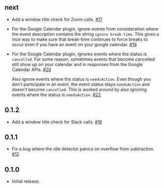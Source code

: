 
## next

*   Add a window title check for Zoom calls.
    [#17](https://github.com/cdepillabout/break-time/pull/17)

*   For the Google Calendar plugin, ignore events from consideration where the
    event description contains the string `ignore break-time`.  This gives a
    nice way to make sure that break-time continues to force breaks to occur
    even if you have an event on your google calendar.
    [#19](https://github.com/cdepillabout/break-time/pull/19)

*   For the Google Calendar plugin, ignores events where the status is
    `cancelled`.  For some reason, sometimes events that become cancelled still
    show up on your calendar and in responses from the Google Calendar APIs.
    [#20](https://github.com/cdepillabout/break-time/pull/20)

    Also ignore events where the status is `needsAction`.  Even though you
    don't participate in an event, the event status stays `needsAction` and
    doesn't become `cancelled`.  This is worked around by also ignoring events
    where the status is `needsAction`.
    [#22](https://github.com/cdepillabout/break-time/pull/22)

## 0.1.2

*   Add a window title check for Slack calls.
    [#16](https://github.com/cdepillabout/break-time/pull/16)

## 0.1.1

*   Fix a bug where the idle detector panics on overflow from subtraction.
    [#12](https://github.com/cdepillabout/break-time/pull/12)

## 0.1.0

*   Initial release.
